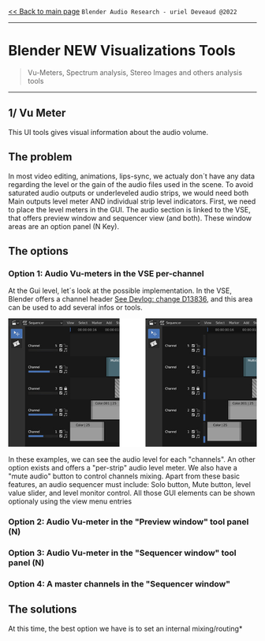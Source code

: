 [<< Back to main page](/../..) ```Blender Audio Research - uriel Deveaud @2022 ```

---

# Blender NEW Visualizations Tools

> Vu-Meters, Spectrum analysis, Stereo Images and others analysis tools

---

## 1/ Vu Meter

This UI tools gives visual information about the audio volume. 

## The problem
In most video editing, animations, lips-sync, we actualy don´t have any data regarding the level or the gain of the audio files used in the scene. To avoid saturated audio outputs or underleveled audio strips, we would need both Main outputs level meter AND individual strip level indicators.
First, we need to place the level meters in the GUI. The audio section is linked to the VSE, that offers preview window and sequencer view (and both). These window areas are an option panel (N Key).

## The options

### Option 1: Audio Vu-meters in the VSE per-channel

At the Gui level, let´s look at the possible implementation. In the VSE, Blender offers a channel header [See Devlog: change D13836](https://developer.blender.org/D13836), and this area can be used to add several infos or tools.

![image](https://github.com/KoreTeknology/Blender-3x-Audio-Research/blob/main/images/Audio_vse_channels.jpg)

In these examples, we can see the audio level for each "channels". An other option exists and offers a "per-strip" audio level meter.
We also have a "mute audio" button to control channels mixing. Apart from these basic features, an audio sequencer must include: Solo button, Mute button, level value slider, and level monitor control. All those GUI elements can be shown optionaly using the view menu entries

### Option 2: Audio Vu-meter in the "Preview window" tool panel (N)


### Option 3: Audio Vu-meter in the "Sequencer window" tool panel (N)


### Option 4: A master channels in the "Sequencer window"

## The solutions

At this time, the best option we have is to set an internal mixing/routing*
